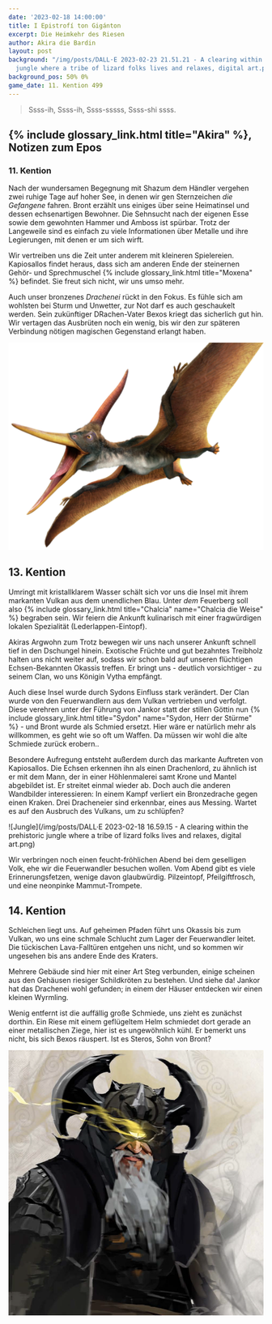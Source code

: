 ```yaml
---
date: '2023-02-18 14:00:00'
title: I Epistrofí ton Gigánton
excerpt: Die Heimkehr des Riesen
author: Akira die Bardin
layout: post
background: "/img/posts/DALL·E 2023-02-23 21.51.21 - A clearing within the prehistoric
  jungle where a tribe of lizard folks lives and relaxes, digital art.png"
background_pos: 50% 0%
game_date: 11. Kention 499
---
```


<div class="rhyme">
  <blockquote>
    Ssss-ih,
    Ssss-ih,
    Ssss-sssss,
    Ssss-shi ssss.
  </blockquote>
</div>

<!-- gecko dialect of the lizard folk interpreting the lion eating poem, by chatGPT -->

## {% include glossary_link.html title="Akira" %}, Notizen zum Epos

### 11. Kention

Nach der wundersamen Begegnung mit Shazum dem Händler vergehen zwei ruhige Tage auf hoher See, in denen wir gen Sternzeichen _die Gefangene_ fahren. Bront erzählt uns einiges über seine Heimatinsel und dessen echsenartigen Bewohner. Die Sehnsucht nach der eigenen Esse sowie dem gewohnten Hammer und Amboss ist spürbar. Trotz der Langeweile sind es einfach zu viele Informationen über Metalle und ihre Legierungen, mit denen er um sich wirft.

Wir vertreiben uns die Zeit unter anderem mit kleineren Spielereien. Kapiosallos findet heraus, dass sich am anderen Ende der steinernen Gehör- und Sprechmuschel {% include glossary_link.html title="Moxena" %} befindet. Sie freut sich nicht, wir uns umso mehr.

Auch unser bronzenes _Drachenei_ rückt in den Fokus. Es fühle sich am wohlsten bei Sturm und Unwetter, zur Not darf es auch geschaukelt werden. Sein zukünftiger DRachen-Vater Bexos kriegt das sicherlich gut hin. Wir vertagen das Ausbrüten noch ein wenig, bis wir den zur späteren Verbindung nötigen magischen Gegenstand erlangt haben.

![lederlappen](/img/posts/lederlappen.png)
## 13. Kention

Umringt mit kristallklarem Wasser schält sich vor uns die Insel mit ihrem markanten Vulkan aus dem unendlichen Blau. Unter _dem_ Feuerberg soll also {% include glossary_link.html title="Chalcia" name="Chalcia die Weise" %} begraben sein. Wir feiern die Ankunft kulinarisch mit einer fragwürdigen lokalen Spezialität (Lederlappen-Eintopf).

Akiras Argwohn zum Trotz bewegen wir uns nach unserer Ankunft schnell tief in den Dschungel hinein. Exotische Früchte und gut bezahntes Treibholz halten uns nicht weiter auf, sodass wir schon bald auf unseren flüchtigen Echsen-Bekannten Okassis treffen. Er bringt uns - deutlich vorsichtiger - zu seinem Clan, wo uns Königin Vytha empfängt.

Auch diese Insel wurde durch Sydons Einfluss stark verändert. Der Clan wurde von den Feuerwandlern aus dem Vulkan vertrieben und verfolgt. Diese verehren unter der Führung von Jankor statt der stillen Göttin nun {% include glossary_link.html title="Sydon" name="Sydon, Herr der Stürme" %} - und Bront wurde als Schmied ersetzt. Hier wäre er natürlich mehr als willkommen, es geht wie so oft um Waffen. Da müssen wir wohl die alte Schmiede zurück erobern..

Besondere Aufregung entsteht außerdem durch das markante Auftreten von Kapiosallos. Die Echsen erkennen ihn als einen Drachenlord, zu ähnlich ist er mit dem Mann, der in einer Höhlenmalerei samt Krone und Mantel abgebildet ist. Er streitet einmal wieder ab. Doch auch die anderen Wandbilder interessieren: In einem Kampf verliert ein Bronzedrache gegen einen Kraken. Drei Dracheneier sind erkennbar, eines aus Messing. Wartet es auf den Ausbruch des Vulkans, um zu schlüpfen?

![Jungle](/img/posts/DALL·E 2023-02-18 16.59.15 - A clearing within the prehistoric jungle where a tribe of lizard folks lives and relaxes, digital art.png)

Wir verbringen noch einen feucht-fröhlichen Abend bei dem geselligen Volk, ehe wir die Feuerwandler besuchen wollen. Vom Abend gibt es viele Erinnerungsfetzen, wenige davon glaubwürdig. Pilzeintopf, Pfeilgiftfrosch, und eine neonpinke Mammut-Trompete.

## 14. Kention

Schleichen liegt uns. Auf geheimen Pfaden führt uns Okassis bis zum Vulkan, wo uns eine schmale Schlucht zum Lager der Feuerwandler leitet. Die tückischen Lava-Falltüren entgehen uns nicht, und so kommen wir ungesehen bis ans andere Ende des Kraters.

Mehrere Gebäude sind hier mit einer Art Steg verbunden, einige scheinen aus den Gehäusen riesiger Schildkröten zu bestehen. Und siehe da! Jankor hat das Drachenei wohl gefunden; in einem der Häuser entdecken wir einen kleinen Wyrmling.

Wenig entfernt ist die auffällig große Schmiede, uns zieht es zunächst dorthin. Ein Riese mit einem geflügeltem Helm schmiedet dort gerade an einer metallischen Ziege, hier ist es ungewöhnlich kühl. Er bemerkt uns nicht, bis sich Bexos räuspert. Ist es Steros, Sohn von Bront?

![vielleicht steros](/img/posts/steros-maybe.png)
